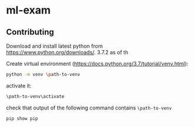 # ml-exam

## Contributing

Download and install latest python from https://www.python.org/downloads/. 3.7.2 as of th

Create virtual environment (https://docs.python.org/3.7/tutorial/venv.html):

```sh
python -m venv \path-to-venv
```

activate it:

```sh
\path-to-venv\activate
```

check that output of the following command contains `\path-to-venv`

```sh
pip show pip
```
